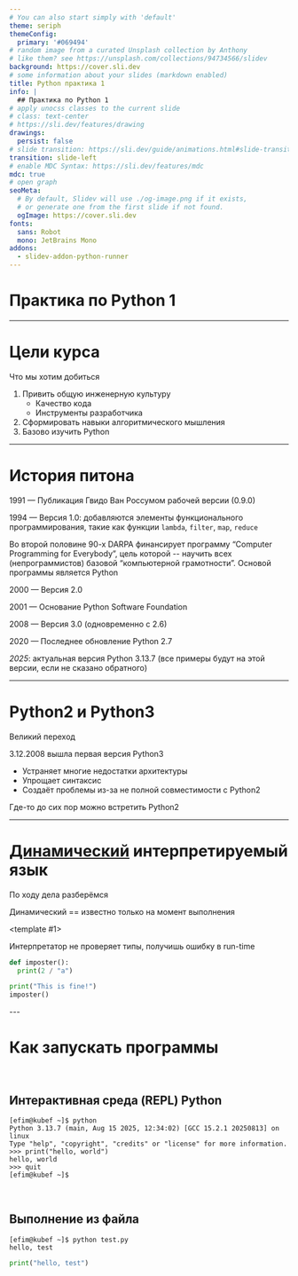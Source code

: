 ```yaml
---
# You can also start simply with 'default'
theme: seriph
themeConfig:
  primary: '#069494'
# random image from a curated Unsplash collection by Anthony
# like them? see https://unsplash.com/collections/94734566/slidev
background: https://cover.sli.dev
# some information about your slides (markdown enabled)
title: Python практика 1
info: |
  ## Практика по Python 1
# apply unocss classes to the current slide
# class: text-center
# https://sli.dev/features/drawing
drawings:
  persist: false
# slide transition: https://sli.dev/guide/animations.html#slide-transitions
transition: slide-left
# enable MDC Syntax: https://sli.dev/features/mdc
mdc: true
# open graph
seoMeta:
  # By default, Slidev will use ./og-image.png if it exists,
  # or generate one from the first slide if not found.
  ogImage: https://cover.sli.dev
fonts:
  sans: Robot
  mono: JetBrains Mono
addons:
  - slidev-addon-python-runner
---
```


# Практика по Python 1

<!-- <div @click="$slidev.nav.next" class="mt-12 py-1" hover:bg="white op-10">
  Press Space for next page <carbon:arrow-right />
</div>

<div class="abs-br m-6 text-xl">
  <button @click="$slidev.nav.openInEditor()" title="Open in Editor" class="slidev-icon-btn">
    <carbon:edit />
  </button>
  <a href="https://github.com/slidevjs/slidev" target="_blank" class="slidev-icon-btn">
    <carbon:logo-github />
  </a>
</div> -->

<!--
The last comment block of each slide will be treated as slide notes. It will be visible and editable in Presenter Mode along with the slide. [Read more in the docs](https://sli.dev/guide/syntax.html#notes)
-->

---

# Цели курса
Что мы хотим добиться

<v-clicks>

1. <span v-mark.highlight.red="4">Привить общую инженерную культуру</span>
    - Качество кода
    - Инструменты разработчика
2. Сформировать навыки алгоритмического мышления
3. Базово изучить Python
</v-clicks>

---

# История питона
<div> </div>
1991 — Публикация Гвидо Ван Россумом рабочей версии (0.9.0)

1994 — Версия 1.0: добавляются элементы функционального программирования, такие как функции `lambda`, `filter`, `map`, `reduce`

Во второй половине 90-х DARPA финансирует программу “Computer Programming for Everybody”, цель которой -- научить всех (непрограммистов) базовой “компьютерной грамотности”. Основой программы является Python

2000 — Версия 2.0

2001 — Основание Python Software Foundation

2008 — Версия 3.0 (одновременно с 2.6)

2020 — Последнее обновление Python 2.7

*2025*: актуальная версия Python 3.13.7 (все примеры будут на этой версии, если не сказано обратного)

---

# Python2 и Python3
Великий переход

3.12.2008 вышла первая версия Python3

- Устраняет многие недостатки архитектуры
- Упрощает синтаксис
- Создаёт проблемы из-за не полной совместимости с Python2

Где-то до сих пор можно встретить Python2

---

# <u>Динамический</u> интерпретируемый язык
По ходу дела разберёмся

Динамический == известно только на момент выполнения

<v-switch>

<template #1>

Интерпретатор не проверяет типы, получишь ошибку в run-time

```python {monaco-run}
def imposter():
  print(2 / "a")

print("This is fine!")
imposter()
```
</template>
<template #2>

Связывание имён происходит также во время выполнения

```python {monaco-run}
# никогда так не пишите!
def f():
  print(x)

# то, что ниже может быть вообще в другом модуле
x = 1

f()
```
</template>

</v-switch>
---

# Как запускать программы
<br>

## Интерактивная среда (REPL) Python

```console [bash]
[efim@kubef ~]$ python
Python 3.13.7 (main, Aug 15 2025, 12:34:02) [GCC 15.2.1 20250813] on linux
Type "help", "copyright", "credits" or "license" for more information.
>>> print("hello, world")
hello, world
>>> quit
[efim@kubef ~]$ 
```
<br>

## Выполнение из файла

<div grid="~ cols-2 gap-4">
<div>

```console [bash]
[efim@kubef ~]$ python test.py
hello, test
```
</div>
<div>

```python [test.py]{*}{lines:true}
print("hello, test")
```

</div>
</div>
